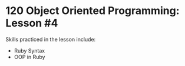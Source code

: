 # 120 Object Oriented Programming: Lesson #4

Skills practiced in the lesson include:
* Ruby Syntax
* OOP in Ruby
